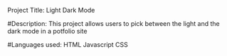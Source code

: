 Project Title: Light Dark Mode

#Description: This project allows users to pick between the light and the dark mode in a potfolio site

#Languages used: HTML Javascript CSS
